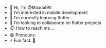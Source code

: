 - 👋 Hi, I’m @Maxual90
- 👀 I’m interested in mobile development 
- 🌱 I’m currently learning flutter..
- 💞️ I’m looking to collaborate on flutter projects
- 📫 How to reach me ...
- 😄 Pronouns: 
- ⚡ Fun fact: 🫠

<!---
Maxual90/Maxual90 is a ✨ special ✨ repository because its `README.md` (this file) appears on your GitHub profile.
You can click the Preview link to take a look at your changes.
--->
